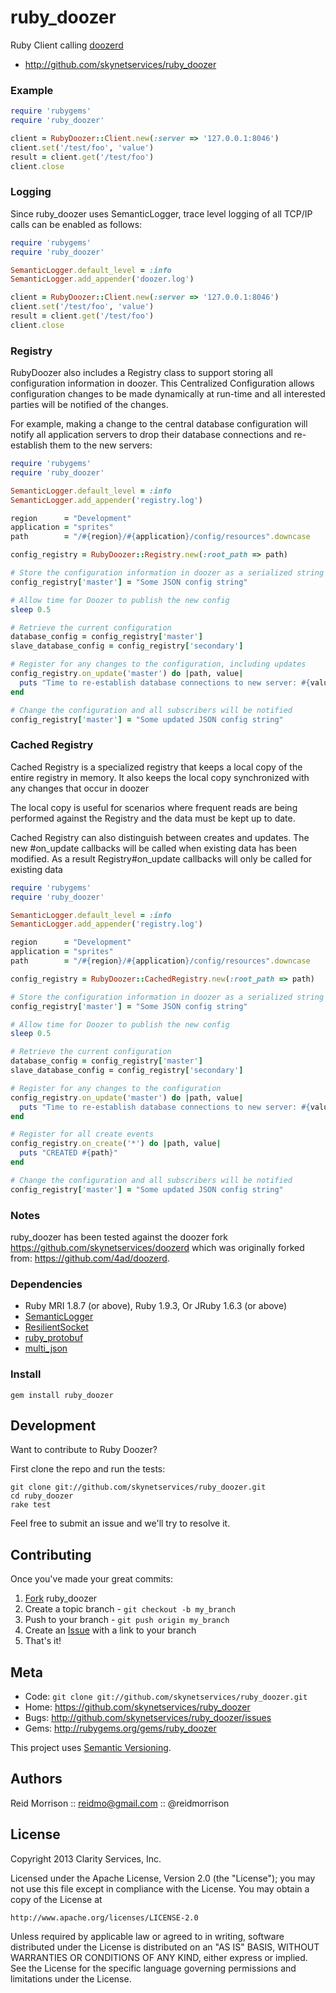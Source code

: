 ruby_doozer
===========

Ruby Client calling [doozerd](https://github.com/skynetservices/doozerd)

* http://github.com/skynetservices/ruby_doozer

### Example

```ruby
require 'rubygems'
require 'ruby_doozer'

client = RubyDoozer::Client.new(:server => '127.0.0.1:8046')
client.set('/test/foo', 'value')
result = client.get('/test/foo')
client.close
```

### Logging

Since ruby_doozer uses SemanticLogger, trace level logging of all TCP/IP
calls can be enabled as follows:

```ruby
require 'rubygems'
require 'ruby_doozer'

SemanticLogger.default_level = :info
SemanticLogger.add_appender('doozer.log')

client = RubyDoozer::Client.new(:server => '127.0.0.1:8046')
client.set('/test/foo', 'value')
result = client.get('/test/foo')
client.close
```

### Registry

RubyDoozer also includes a Registry class to support storing all configuration
information in doozer. This Centralized Configuration allows configuration changes
to be made dynamically at run-time and all interested parties will be notified
of the changes.

For example, making a change to the central database configuration will notify
all application servers to drop their database connections and re-establish them
to the new servers:

```ruby
require 'rubygems'
require 'ruby_doozer'

SemanticLogger.default_level = :info
SemanticLogger.add_appender('registry.log')

region      = "Development"
application = "sprites"
path        = "/#{region}/#{application}/config/resources".downcase

config_registry = RubyDoozer::Registry.new(:root_path => path)

# Store the configuration information in doozer as a serialized string
config_registry['master'] = "Some JSON config string"

# Allow time for Doozer to publish the new config
sleep 0.5

# Retrieve the current configuration
database_config = config_registry['master']
slave_database_config = config_registry['secondary']

# Register for any changes to the configuration, including updates
config_registry.on_update('master') do |path, value|
  puts "Time to re-establish database connections to new server: #{value}"
end

# Change the configuration and all subscribers will be notified
config_registry['master'] = "Some updated JSON config string"
```

### Cached Registry

Cached Registry is a specialized registry that keeps a local copy of the entire
registry in memory. It also keeps the local copy synchronized with any changes
that occur in doozer

The local copy is useful for scenarios where frequent reads are being
performed against the Registry and the data must be kept up to date.

Cached Registry can also distinguish between creates and updates.
The new #on_update callbacks will be called when existing data has been modified.
As a result Registry#on_update callbacks will only be called for existing data

```ruby
require 'rubygems'
require 'ruby_doozer'

SemanticLogger.default_level = :info
SemanticLogger.add_appender('registry.log')

region      = "Development"
application = "sprites"
path        = "/#{region}/#{application}/config/resources".downcase

config_registry = RubyDoozer::CachedRegistry.new(:root_path => path)

# Store the configuration information in doozer as a serialized string
config_registry['master'] = "Some JSON config string"

# Allow time for Doozer to publish the new config
sleep 0.5

# Retrieve the current configuration
database_config = config_registry['master']
slave_database_config = config_registry['secondary']

# Register for any changes to the configuration
config_registry.on_update('master') do |path, value|
  puts "Time to re-establish database connections to new server: #{value}"
end

# Register for all create events
config_registry.on_create('*') do |path, value|
  puts "CREATED #{path}"
end

# Change the configuration and all subscribers will be notified
config_registry['master'] = "Some updated JSON config string"
```

### Notes

ruby_doozer has been tested against the doozer fork https://github.com/skynetservices/doozerd
which was originally forked from: https://github.com/4ad/doozerd.

### Dependencies

- Ruby MRI 1.8.7 (or above), Ruby 1.9.3,  Or JRuby 1.6.3 (or above)
- [SemanticLogger](http://github.com/ClarityServices/semantic_logger)
- [ResilientSocket](https://github.com/ClarityServices/resilient_socket)
- [ruby_protobuf](https://github.com/macks/ruby-protobuf)
- [multi_json](https://github.com/intridea/multi_json)

### Install

    gem install ruby_doozer

Development
-----------

Want to contribute to Ruby Doozer?

First clone the repo and run the tests:

    git clone git://github.com/skynetservices/ruby_doozer.git
    cd ruby_doozer
    rake test

Feel free to submit an issue and we'll try to resolve it.

Contributing
------------

Once you've made your great commits:

1. [Fork](http://help.github.com/forking/) ruby_doozer
2. Create a topic branch - `git checkout -b my_branch`
3. Push to your branch - `git push origin my_branch`
4. Create an [Issue](http://github.com/skynetservices/ruby_doozer/issues) with a link to your branch
5. That's it!

Meta
----

* Code: `git clone git://github.com/skynetservices/ruby_doozer.git`
* Home: <https://github.com/skynetservices/ruby_doozer>
* Bugs: <http://github.com/skynetservices/ruby_doozer/issues>
* Gems: <http://rubygems.org/gems/ruby_doozer>

This project uses [Semantic Versioning](http://semver.org/).

Authors
-------

Reid Morrison :: reidmo@gmail.com :: @reidmorrison

License
-------

Copyright 2013 Clarity Services, Inc.

Licensed under the Apache License, Version 2.0 (the "License");
you may not use this file except in compliance with the License.
You may obtain a copy of the License at

    http://www.apache.org/licenses/LICENSE-2.0

Unless required by applicable law or agreed to in writing, software
distributed under the License is distributed on an "AS IS" BASIS,
WITHOUT WARRANTIES OR CONDITIONS OF ANY KIND, either express or implied.
See the License for the specific language governing permissions and
limitations under the License.

